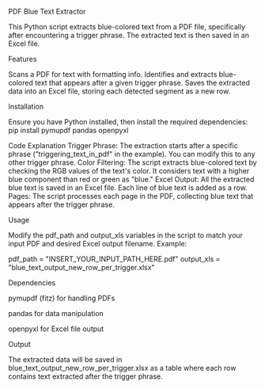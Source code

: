 PDF Blue Text Extractor

This Python script extracts blue-colored text from a PDF file, specifically after encountering a trigger phrase. The extracted text is then saved in an Excel file.

Features

Scans a PDF for text with formatting info.
Identifies and extracts blue-colored text that appears after a given trigger phrase.
Saves the extracted data into an Excel file, storing each detected segment as a new row.

Installation

Ensure you have Python installed, then install the required dependencies:
pip install pymupdf pandas openpyxl

Code Explanation
Trigger Phrase: The extraction starts after a specific phrase ("triggering_text_in_pdf" in the example). You can modify this to any other trigger phrase.
Color Filtering: The script extracts blue-colored text by checking the RGB values of the text's color. It considers text with a higher blue component than red or green as "blue."
Excel Output: All the extracted blue text is saved in an Excel file. Each line of blue text is added as a row.
Pages: The script processes each page in the PDF, collecting blue text that appears after the trigger phrase.

Usage

Modify the pdf_path and output_xls variables in the script to match your input PDF and desired Excel output filename. Example:

pdf_path = "INSERT_YOUR_INPUT_PATH_HERE.pdf"
output_xls = "blue_text_output_new_row_per_trigger.xlsx"

Dependencies

pymupdf (fitz) for handling PDFs

pandas for data manipulation

openpyxl for Excel file output

Output

The extracted data will be saved in blue_text_output_new_row_per_trigger.xlsx as a table where each row contains text extracted after the trigger phrase.
